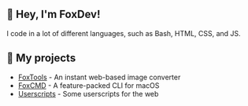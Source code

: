 ## 👋 Hey, I'm FoxDev!
I code in a lot of different languages, such as Bash, HTML, CSS, and JS.
## 📜 My projects
* [FoxTools](https://itsfoxdev.github.io/FoxTools/) - An instant web-based image converter
* [FoxCMD](https://github.com/ItsFoxDev/FoxCMD) - A feature-packed CLI for macOS
* [Userscripts](https://github.com/ItsFoxDev/Userscripts) - Some userscripts for the web

<!--
[![ItsFoxDev's GitHub stats](https://github-readme-stats.vercel.app/api?username=itsfoxdev&show_icons=true&theme=dark&include_all_commits=true&count_private=true)](https://github.com/ItsFoxDev/)

**ItsFoxDev/ItsFoxDev** is a ✨ _special_ ✨ repository because its `README.md` (this file) appears on your GitHub profile.

Here are some ideas to get you started:

- 🔭 I’m currently working on FoxCMD
- 🌱 I’m currently learning bash
- 👯 I’m looking to collaborate on ...
- 🤔 I’m looking for help with ...
- 💬 Ask me about ...
- 📫 How to reach me: ...
- 😄 Pronouns: he/him
- ⚡ Fun fact: ...
-->
